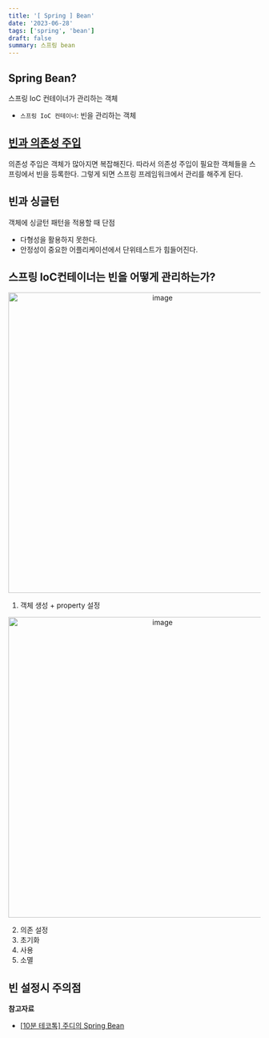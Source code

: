 ```yaml
---
title: '[ Spring ] Bean'
date: '2023-06-28'
tags: ['spring', 'bean']
draft: false
summary: 스프링 bean
---
```


## Spring Bean?

스프링 IoC 컨테이너가 관리하는 객체

- `스프링 IoC 컨테이너`: 빈을 관리하는 객체

## [빈과 의존성 주입](/blog/java/spring/IOC-DI)

의존성 주입은 객체가 많아지면 복잡해진다.
따라서 의존성 주입이 필요한 객체들을 스프링에서 빈을 등록한다. 그렇게 되면 스프링 프레임워크에서 관리를 해주게 된다.

## 빈과 싱글턴

객체에 싱글턴 패턴을 적용할 때 단점

- 다형성을 활용하지 못한다.
- 안정성이 중요한 어플리케이션에서 단위테스트가 힘들어진다.

## 스프링 IoC컨테이너는 빈을 어떻게 관리하는가?

<p align="center">
    <img alt="image" width="600" src="https://github.com/speculatingwook/blog-full-of-desire/assets/105579811/32e415ac-8b1c-4db7-9aa4-30104f9cd30a"/>
</p>

1. 객체 생성 + property 설정
<p align="center">
    <img alt="image" width="600" src="https://github.com/speculatingwook/blog-full-of-desire/assets/105579811/f927b4b8-22f7-48be-8751-488c50d43b68"/>
</p>

2. 의존 설정
3. 초기화
4. 사용
5. 소멸

## 빈 설정시 주의점

**참고자료**

- [[10분 테코톡] 주디의 Spring Bean](https://www.youtube.com/watch?v=3gURJvJw_T4&t=395s)
